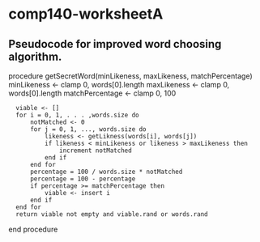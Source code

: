 # comp140-worksheetA
## Pseudocode for improved word choosing algorithm.

  procedure getSecretWord(minLikeness, maxLikeness, matchPercentage)
	  minLikeness <- clamp 0, words[0].length
	  maxLikeness <- clamp 0, words[0].length
	  matchPercentage <- clamp 0, 100

	  viable <- []
	  for i = 0, 1, . . . ,words.size do
		  notMatched <- 0
		  for j = 0, 1, ..., words.size do
			  likeness <- getLikness(words[i], words[j])
			  if likeness < minLikeness or likeness > maxLikeness then
				  increment notMatched
			  end if
		  end for
		  percentage = 100 / words.size * notMatched
		  percentage = 100 - percentage
		  if percentage >= matchPercentage then
			  viable <- insert i
		  end if
	  end for
	  return viable not empty and viable.rand or words.rand
  end procedure
